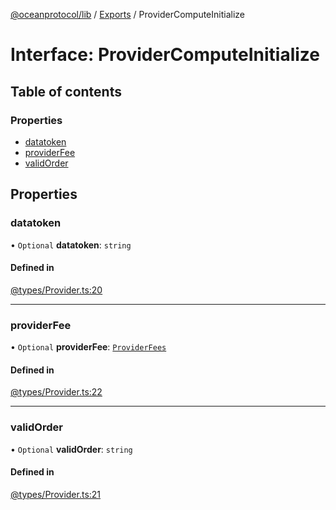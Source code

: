 [@oceanprotocol/lib](../README.md) / [Exports](../modules.md) / ProviderComputeInitialize

# Interface: ProviderComputeInitialize

## Table of contents

### Properties

- [datatoken](ProviderComputeInitialize.md#datatoken)
- [providerFee](ProviderComputeInitialize.md#providerfee)
- [validOrder](ProviderComputeInitialize.md#validorder)

## Properties

### datatoken

• `Optional` **datatoken**: `string`

#### Defined in

[@types/Provider.ts:20](https://github.com/oceanprotocol/ocean.js/blob/4f5a8cee/src/@types/Provider.ts#L20)

___

### providerFee

• `Optional` **providerFee**: [`ProviderFees`](ProviderFees.md)

#### Defined in

[@types/Provider.ts:22](https://github.com/oceanprotocol/ocean.js/blob/4f5a8cee/src/@types/Provider.ts#L22)

___

### validOrder

• `Optional` **validOrder**: `string`

#### Defined in

[@types/Provider.ts:21](https://github.com/oceanprotocol/ocean.js/blob/4f5a8cee/src/@types/Provider.ts#L21)
